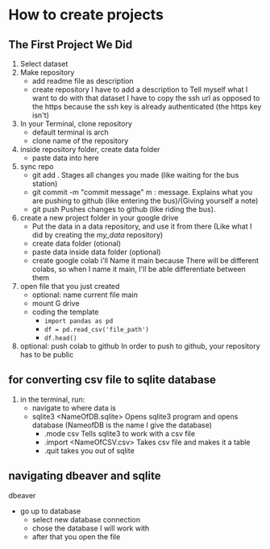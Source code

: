 # How to create projects
## The First Project We Did
1. Select dataset 
2. Make repository 
    - add readme file as description
    - create repository
I have to add a description to Tell myself what I want to do with that dataset
I have to copy the ssh url as opposed to the https because the ssh key is already authenticated (the https key isn't)
3. In your Terminal, clone repository
    - default terminal is arch
    - clone name of the repository
4. inside repository folder, create data folder
    - paste data into here
5. sync repo
    - git add .
Stages all changes you made (like waiting for the bus station)
    - git commit -m "commit message"
m : message. Explains what you are pushing to github (like entering the bus)/(Giving yourself a note) 
    - git push 
Pushes changes to github (like riding the bus).
6. create a new project folder in your google drive 
    - Put the data in a data repository, and use it from there (Like what I did by creating the *my_data* repository)
    - create data folder (otional)
    - paste data inside data folder (optional)
    - create google colab
i'll Name it main because There will be different colabs, so when I name it main, I'll be able differentiate between them
7. open file that you just created
    - optional: name current file main 
    - mount G drive
    - coding the template  
        - `import pandas as pd`
        - `df = pd.read_csv('file_path')`
        - `df.head()`
8. optional: push colab to github 
In order to push to github, your repository has to be public

## for converting csv file to sqlite database
1. in the terminal, run:
    - navigate to where data is 
    - sqlite3 <NameOfDB.sqlite>
Opens sqlite3 program and opens database (NameofDB is the name I give the database)
        - .mode csv
Tells sqlite3 to work with a csv file
        - .import <NameOfCSV.csv> <NameOfTable>
Takes csv file and makes it a table
        - .quit
 takes you out of sqlite
## navigating dbeaver and sqlite
dbeaver
- go up to database
    - select new database connection
    - chose the database I will work with
    - after that you open the file 
